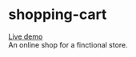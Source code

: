 # shopping-cart
<a href="https://shopping-cart-0rky.onrender.com/">Live demo</a><br>
An online shop for a finctional store.<br>
